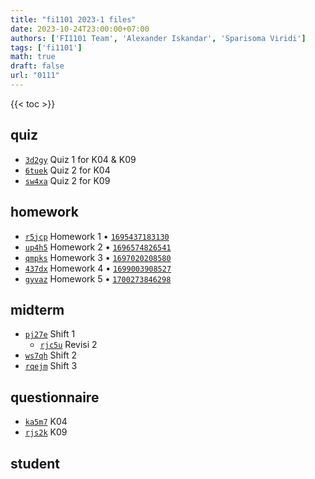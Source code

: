 ```yaml
---
title: "fi1101 2023-1 files"
date: 2023-10-24T23:00:00+07:00
authors: ['FI1101 Team', 'Alexander Iskandar', 'Sparisoma Viridi']
tags: ['fi1101']
math: true
draft: false
url: "0111"
---
```

{{< toc >}}


## quiz
+ [`3d2gy`](https://osf.io/3d2gy) Quiz 1 for K04 & K09
+ [`6tuek`](https://osf.io/6tuek) Quiz 2 for K04
+ [`sw4xa`](https://osf.io/sw4xa) Quiz 2 for K09


## homework
+ [`r5jcp`](https://osf.io/r5jcp) Homework 1 &bull; [`1695437183130`](https://cdn-edunex.itb.ac.id/54440-Elementary-Physics-IA-Parallel-Class/200627-Lembar-Tugas-Mahasiswa-Ke-1/1695437183130_SOLUSI-Modul-1-Fidas-IA_2023-2024.pdf)
+ [`up4h5`](https://osf.io/up4h5) Homework 2 &bull; [`1696574826541`](https://cdn-edunex.itb.ac.id/54440-Elementary-Physics-IA-Parallel-Class/200628-Lembar-Tugas-Mahasiswa-Ke-2/1696574826541_SOLUSI-Modul-2-Fidas-IA_2023-2024.pdf)
+ [`qmpks`](https://osf.io/qmpks) Homework 3 &bull; [`1697020208580`](https://cdn-edunex.itb.ac.id/54440-Elementary-Physics-IA-Parallel-Class/200629-Lembar-Tugas-Mahasiswa-Ke-3/1697020208580_SOLUSI-Modul-3-Fidas-IA_2023-2024.pdf)
+ [`437dx`](https://osf.io/437dx) Homework 4 &bull; [`1699003908527`](https://cdn-edunex.itb.ac.id/54440-Elementary-Physics-IA-Parallel-Class/200630-Lembar-Tugas-Mahasiswa-Ke-4/1699003908527_SOLUSI-Modul-4-Fidas-IA_2023-2024.pdf)
+ [`gyvaz`](https://osf.io/gyvaz) Homework 5 &bull; [`1700273846298`](https://cdn-edunex.itb.ac.id/54440-Elementary-Physics-IA-Parallel-Class/200631-Lembar-Tugas-Mahasiswa-Ke-5/1700273846298_SOLUSI-Modul-5-Fidas-IA_2023-2024.pdf)


## midterm
+ [`pj27e`](https://osf.io/pj27e) Shift 1
  - [`rjc5u`](https://osf.io/rjc5u) Revisi 2
+ [`ws7qh`](https://osf.io/ws7qh) Shift 2
+ [`rqejm`](https://osf.io/rqejm) Shift 3 


## questionnaire
+ [`ka5m7`](https://osf.io/ka5m7) K04
+ [`rjs2k`](https://osf.io/rjs2k) K09


## student